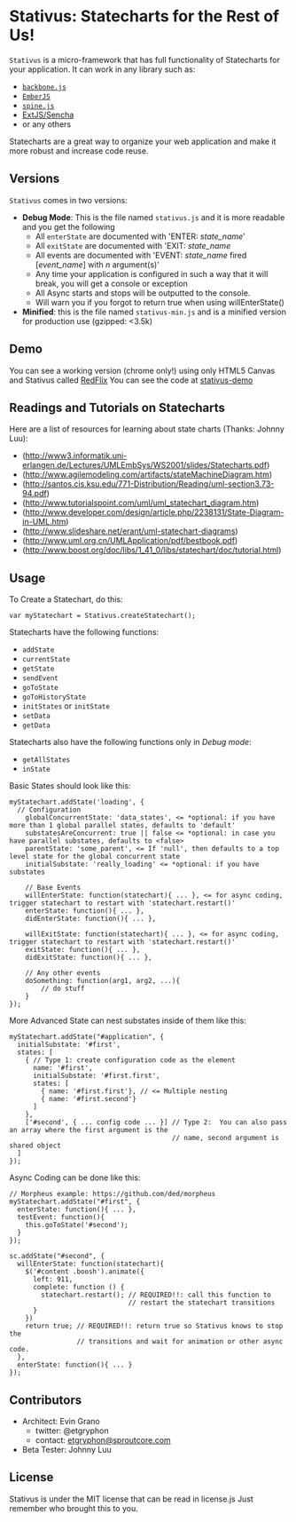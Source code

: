 # Stativus: Statecharts for the Rest of Us!

`Stativus` is a micro-framework that has full functionality of Statecharts for your application.  It can work in any library such as:

  + [`backbone.js`](http://documentcloud.github.com/backbone/)
  + [`EmberJS`](http://emberjs.com/)
  + [`spine.js`](http://maccman.github.com/spine/)
  + [ExtJS/Sencha](http://www.sencha.com/)
  + or any others

Statecharts are a great way to organize your web application and make it more robust and increase code reuse.

## Versions

`Stativus` comes in two versions:

  + **Debug Mode**: This is the file named `stativus.js` and it is more readable and you get the following
    + All `enterState` are documented with 'ENTER: *state_name*' 
    + All `exitState` are documented with 'EXIT: *state_name*
    + All events are documented with 'EVENT: *state_name* fired [*event_name*] with *n* argument(s)'
    + Any time your application is configured in such a way that it will break, you will get a console or exception
    + All Async starts and stops will be outputted to the console.
    + Will warn you if you forgot to return true when using willEnterState()
  + **Minified**: this is the file named `stativus-min.js` and is a minified version for production use (gzipped: <3.5k)

## Demo

You can see a working version (chrome only!) using only HTML5 Canvas and Stativus called [RedFlix](http://aperture-0672911f.strobeapp.com/)
You can see the code at [stativus-demo](https://github.com/etgryphon/stativus-demo)

## Readings and Tutorials on Statecharts

Here are a list of resources for learning about state charts (Thanks: Johnny Luu):

  + (http://www3.informatik.uni-erlangen.de/Lectures/UMLEmbSys/WS2001/slides/Statecharts.pdf)
  + (http://www.agilemodeling.com/artifacts/stateMachineDiagram.htm)
  + (http://santos.cis.ksu.edu/771-Distribution/Reading/uml-section3.73-94.pdf)
  + (http://www.tutorialspoint.com/uml/uml_statechart_diagram.htm)
  + (http://www.developer.com/design/article.php/2238131/State-Diagram-in-UML.htm)
  + (http://www.slideshare.net/erant/uml-statechart-diagrams)
  + (http://www.uml.org.cn/UMLApplication/pdf/bestbook.pdf)
  + (http://www.boost.org/doc/libs/1_41_0/libs/statechart/doc/tutorial.html)

## Usage

To Create a Statechart, do this:

  `var myStatechart = Stativus.createStatechart();`

Statecharts have the following functions:

  + `addState`
  + `currentState`
  + `getState`
  + `sendEvent`
  + `goToState`
  + `goToHistoryState`
  + `initStates` or `initState`
  + `setData`
  + `getData`
  
Statecharts also have the following functions only in *Debug mode*:

  + `getAllStates`
  + `inState`
  
Basic States should look like this:
	
	myStatechart.addState('loading', {
	  // Configuration
		globalConcurrentState: 'data_states', <= *optional: if you have more than 1 global parallel states, defaults to 'default'
		substatesAreConcurrent: true || false <= *optional: in case you have parallel substates, defaults to <false>
		parentState: 'some_parent', <= If 'null', then defaults to a top level state for the global concurrent state
		initialSubstate: 'really_loading' <= *optional: if you have substates
		
		// Base Events
		willEnterState: function(statechart){ ... }, <= for async coding, trigger statechart to restart with 'statechart.restart()'
		enterState: function(){ ... },
		didEnterState: function(){ ... },
		
		willExitState: function(statechart){ ... }, <= for async coding, trigger statechart to restart with 'statechart.restart()'
		exitState: function(){ ... },
		didExitState: function(){ ... },
		
		// Any other events
		doSomething: function(arg1, arg2, ...){
		    // do stuff
		}
	});
	
More Advanced State can nest substates inside of them like this:
    
	myStatechart.addState("#application", {
	  initialSubstate: '#first',
	  states: [ 
	    { // Type 1: create configuration code as the element
	      name: '#first',
	      initialSubstate: '#first.first',
	      states: [
	        { name: '#first.first'}, // <= Multiple nesting
	        { name: '#first.second'}
	      ]
	    },
	    ['#second', { ... config code ... }] // Type 2:  You can also pass an array where the first argument is the 
	                                         // name, second argument is shared object
	  ]
	});
    
Async Coding can be done like this:
	
	// Morpheus example: https://github.com/ded/morpheus
	myStatechart.addState("#first", {
	  enterState: function(){ ... },
	  testEvent: function(){
	    this.goToState('#second');
	  }
	});

	sc.addState("#second", {
	  willEnterState: function(statechart){
	    $('#content .boosh').animate({
	      left: 911,
	      complete: function () {
	        statechart.restart(); // REQUIRED!!: call this function to 
	                              // restart the statechart transitions
	      }
	    })
	    return true; // REQUIRED!!: return true so Stativus knows to stop the 
	                 // transitions and wait for animation or other async code.
	  },
	  enterState: function(){ ... }
	});
    
## Contributors

+ Architect: Evin Grano
  + twitter: @etgryphon
  + contact: etgryphon@sproutcore.com
+ Beta Tester: Johnny Luu

## License

Stativus is under the MIT license that can be read in license.js  Just remember who brought this to you.


